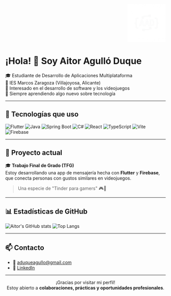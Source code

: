 <p align="right">
  <img src="https://raw.githubusercontent.com/AitorAD/AitorAD/main/logo.png" width="120" alt="Logo AAD"/>
</p>

# ¡Hola! 👋 Soy Aitor Agulló Duque

🎓 Estudiante de Desarrollo de Aplicaciones Multiplataforma  
🏫 IES Marcos Zaragoza (Villajoyosa, Alicante)  
💬 Interesado en el desarrollo de software y los videojuegos  
🧠 Siempre aprendiendo algo nuevo sobre tecnología

---

## 🚀 Tecnologías que uso

![Flutter](https://img.shields.io/badge/Flutter-02569B?style=for-the-badge&logo=flutter&logoColor=white)
![Java](https://img.shields.io/badge/Java-ED8B00?style=for-the-badge&logo=java&logoColor=white)
![Spring Boot](https://img.shields.io/badge/Spring_Boot-6DB33F?style=for-the-badge&logo=spring-boot&logoColor=white)
![C#](https://img.shields.io/badge/C%23-239120?style=for-the-badge&logo=c-sharp&logoColor=white)
![React](https://img.shields.io/badge/React-20232A?style=for-the-badge&logo=react&logoColor=61DAFB)
![TypeScript](https://img.shields.io/badge/TypeScript-3178C6?style=for-the-badge&logo=typescript&logoColor=white)
![Vite](https://img.shields.io/badge/Vite-646CFF?style=for-the-badge&logo=vite&logoColor=white)
![Firebase](https://img.shields.io/badge/Firebase-FFCA28?style=for-the-badge&logo=firebase&logoColor=black)

---

## 💼 Proyecto actual

🎓 **Trabajo Final de Grado (TFG)**  
Estoy desarrollando una app de mensajería hecha con **Flutter** y **Firebase**, que conecta personas con gustos similares en videojuegos.  
> Una especie de "Tinder para gamers" 🎮💬

---

## 📊 Estadísticas de GitHub

![Aitor's GitHub stats](https://github-readme-stats.vercel.app/api?username=AitorAD&show_icons=true&theme=default)
![Top Langs](https://github-readme-stats.vercel.app/api/top-langs/?username=AitorAD&layout=compact)

---

## 📫 Contacto

- 📧 aduqueagullo@gmail.com  
- 💼 [LinkedIn](https://www.linkedin.com/in/aitor-agullo-duque)

---

<p align="center">
  ¡Gracias por visitar mi perfil!<br>
  Estoy abierto a <strong>colaboraciones, prácticas y oportunidades profesionales</strong>.
</p>
